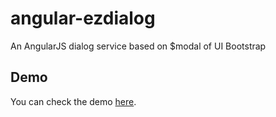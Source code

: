 angular-ezdialog
================

An AngularJS dialog service based on $modal of UI Bootstrap

Demo
----
You can check the demo [here](https://rawgit.com/eight04/angular-ezdialog/dev/example.html).

